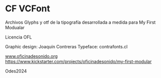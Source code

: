 # CF VCFont

Archivos Glyphs y otf de la tipografía desarrollada a medida para My First Modualar

Licencia OFL


Graphic design: Joaquín Contreras
Typeface: contrafonts.cl

www.oficinadesonido.org
https://www.kickstarter.com/projects/oficinadesonido/my-first-modular

Odes2024
